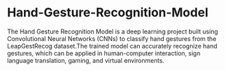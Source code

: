 # Hand-Gesture-Recognition-Model
The Hand Gesture Recognition Model is a deep learning project built using Convolutional Neural Networks (CNNs) to classify hand gestures from the LeapGestRecog dataset.The trained model can accurately recognize hand gestures, which can be applied in human-computer interaction, sign language translation, gaming, and virtual environments.
